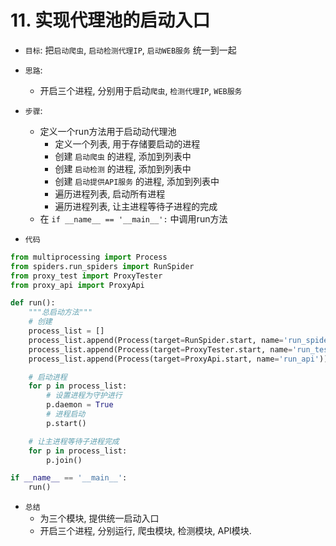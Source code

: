 # 11. 实现代理池的启动入口
- `目标`: 把`启动爬虫`, `启动检测代理IP`, `启动WEB服务` 统一到一起
- `思路`:
    - 开启三个进程, 分别用于启动`爬虫`, `检测代理IP`, `WEB服务`

- `步骤`:
    - 定义一个run方法用于启动动代理池
        - 定义一个列表, 用于存储要启动的进程
        - 创建 `启动爬虫` 的进程, 添加到列表中
        - 创建 `启动检测` 的进程, 添加到列表中
        - 创建 `启动提供API服务` 的进程, 添加到列表中
        - 遍历进程列表, 启动所有进程
        - 遍历进程列表, 让主进程等待子进程的完成
    - 在 `if __name__ == '__main__':` 中调用run方法

- `代码`

```py
from multiprocessing import Process
from spiders.run_spiders import RunSpider
from proxy_test import ProxyTester
from proxy_api import ProxyApi

def run():
    """总启动方法"""
    # 创建
    process_list = []
    process_list.append(Process(target=RunSpider.start, name='run_spider'))
    process_list.append(Process(target=ProxyTester.start, name='run_tester'))
    process_list.append(Process(target=ProxyApi.start, name='run_api'))

    # 启动进程
    for p in process_list:
        # 设置进程为守护进行
        p.daemon = True
        # 进程启动
        p.start()

    # 让主进程等待子进程完成
    for p in process_list:
        p.join()

if __name__ == '__main__':
    run()
```

- `总结`
    - 为三个模块, 提供统一启动入口 
    - 开启三个进程, 分别运行, 爬虫模块, 检测模块, API模块.